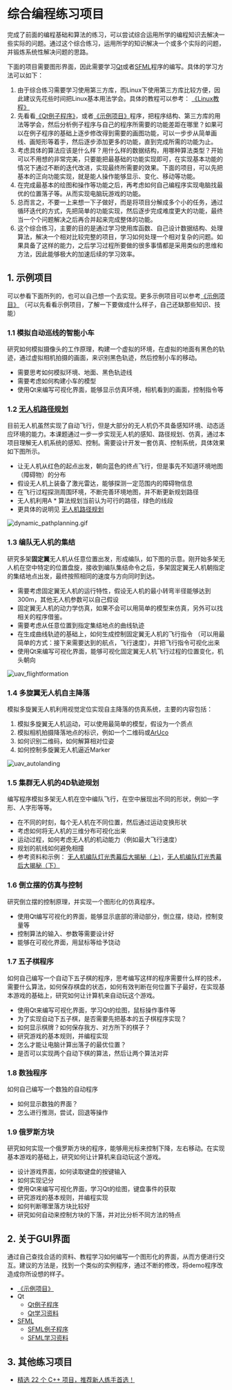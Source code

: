 # 综合编程练习项目

完成了前面的编程基础和算法的练习，可以尝试综合运用所学的编程知识去解决一些实际的问题。通过这个综合练习，运用所学的知识解决一个或多个实际的问题，并锻炼系统性解决问题的思路。

下面的项目需要图形界面，因此需要学习[Qt](qt_demos)或者[SFML](sfml_demos)程序的编写。具体的学习方法可以如下：
1. 由于综合练习需要学习使用第三方库，而Linux下使用第三方库比较方便，因此建议先花些时间把Linux基本用法学会。具体的教程可以参考： [《Linux教程》](../6_tools/linux/README.md)
2. 先看看[《Qt例子程序》](qt_demos)，或者[《示例项目》](https://gitee.com/pi-lab/code_cook/blob/master/DemoProjects.md)程序，把程序结构、第三方库的用法等学会，然后分析例子程序与自己的程序所需要的功能差距在哪里？如果可以在例子程序的基础上逐步修改得到需要的画图功能，可以一步步从简单画线、画矩形等着手，然后逐步添加更多的功能，直到完成所需的功能为止。
3. 考虑具体的算法应该是什么样？用什么样的数据结构，用哪种算法类型？开始可以不用想的非常完美，只要能把最基础的功能实现即可，在实现基本功能的情况下通过不断的迭代改进，实现最终所需要的效果。下面的项目，可以先把基本的正向功能实现，就是能人操作能够显示、变化、移动等功能。
4. 在完成最基本的绘图和操作等功能之后，再考虑如何自己编程序实现电脑找最优的位置落子等。从而实现电脑玩游戏的功能。
5. 总而言之，不要一上来想一下子做好，而是将项目分解成多个小的任务，通过循环迭代的方式，先把简单的功能实现，然后逐步完成难度更大的功能，最终当一个个问题解决之后再合并起来完成整体的功能。
6. 这个综合练习，主要的目的是通过学习使用库函数、自己设计数据结构、处理算法，解决一个相对比较完整的项目，学习如何处理一个相对复杂的问题。如果具备了这样的能力，之后学习过程所要做的很多事情都是采用类似的思维和方法，因此能够极大的加速后续的学习效率。



## 1. 示例项目

可以参看下面所列的，也可以自己想一个去实现。更多示例项目可以参考[《示例项目》](https://gitee.com/pi-lab/code_cook/blob/master/DemoProjects.md) （可以先看看示例项目，了解一下要做成什么样子，自己还缺那些知识、技能）


### 1.1 模拟自动巡线的智能小车
研究如何模拟摄像头的工作原理，构建一个虚拟的环境，在虚拟的地面有黑色的轨迹，通过虚拟相机拍摄的画面，来识别黑色轨迹，然后控制小车的移动。
* 需要思考如何模拟环境、地面、黑色轨迹线
* 需要考虑如何构建小车的模型
* 使用Qt来编写可视化界面，能够显示仿真环境，相机看到的画面，控制指令等


### 1.2 [无人机路径规划](https://gitee.com/aircraft-is-design/aircraft-information-system-design/blob/master/project-uav-planning/README.md)
目前无人机虽然实现了自动飞行，但是大部分的无人机仍不具备感知环境、动态适应环境的能力。本课题通过一步一步实现无人机的感知、路径规划、仿真，通过本项目理解无人机系统的感知、控制。需要设计开发一套仿真、控制系统，具体效果如下图所示。
* 让无人机从红色的起点出发，朝向蓝色的终点飞行，但是事先不知道环境地图（障碍物）的分布
* 假设无人机上装备了激光雷达，能够探测一定范围内的障碍物信息
* 在飞行过程探测周围环境，不断完善环境地图，并不断更新规划路径
* 无人机利用A * 算法规划当前认为可行的路径，绿色的线段
* 更具体的说明见 [无人机路径规划](https://gitee.com/aircraft-is-design/aircraft-information-system-design/blob/master/project-uav-planning/README.md)

![dynamic_pathplanning.gif](images/dynamic_pathplanning.gif)


### 1.3 编队无人机的集结
研究多架**固定翼**无人机从任意位置出发，形成编队，如下图的示意。刚开始多架无人机在空中特定的位置盘旋，接收到编队集结命令之后，多架固定翼无人机朝指定的集结地点出发，最终按照相同的速度与方向同时到达。
* 需要考虑固定翼无人机的运行特性，假设无人机的最小转弯半径能够达到300m，其他无人机参数可以自己假设
* 固定翼无人机的动力学仿真，如果不会可以用简单的模型来仿真，另外可以找相关的程序借鉴。
* 需要考虑从任意位置到指定集结地点的曲线轨迹
* 在生成曲线轨迹的基础上，如何生成控制固定翼无人机的飞行指令 （可以用最简单的方式：接下来需要达到的航点，飞行速度），并把飞行指令可视化出来
* 使用Qt来编写可视化界面，能够可视化固定翼无人机飞行过程的位置变化，机头朝向

![uav_flightformation](images/uav_flightformation.png)



### 1.4 多旋翼无人机自主降落
模拟多旋翼无人机利用视觉定位实现自主降落的仿真系统，主要的内容包括：
1. 模拟多旋翼无人机运动，可以使用最简单的模型，假设为一个质点
2. 模拟相机拍摄降落地点的标识，例如一个二维码或[ArUco](https://docs.opencv.org/master/d5/dae/tutorial_aruco_detection.html)
3. 如何识别二维码，如何解算相对位姿
4. 如何控制多旋翼无人机逼近Marker

![uav_autolanding](images/uav_autolanding.png)


### 1.5 集群无人机的4D轨迹规划
编写程序模拟多架无人机在空中编队飞行，在空中展现出不同的形状，例如一字形、人字形等等。
* 在不同的时刻，每个无人机在不同位置，然后通过运动变换形状
* 考虑如何将无人机的三维分布可视化出来
* 运动过程，如何考虑无人机的机动能力（例如最大飞行速度）
* 规划的航线如何避免相撞
* 参考资料和示例： [无人机编队灯光秀幕后大揭秘（上）](https://www.bilibili.com/video/BV1oV411E7BK)，[无人机编队灯光秀幕后大揭秘（下）](https://www.bilibili.com/video/BV1YK4y1d7NC)



### 1.6 倒立摆的仿真与控制
研究倒立摆的控制原理，并实现一个图形化的仿真程序。
* 使用Qt编写可视化的界面，能够显示底部的滑动部分，倒立摆，绕动，控制变量等
* 控制算法的输入、参数等需要设计好
* 能够在可视化界面，用鼠标等给予饶动


### 1.7 五子棋程序
如何自己编写一个自动下五子棋的程序，思考编写这样的程序需要什么样的技术，需要什么算法，如何保存棋盘的状态，如何有效判断在何位置下子最好，在实现基本游戏的基础上，研究如何让计算机来自动玩这个游戏。
* 使用Qt来编写可视化界面，学习Qt的绘图，鼠标操作事件等
* 为了实现自动下五子棋，是否需要先把基本的五子棋程序实现？
* 如何显示棋牌？如何保存我方、对方所下的棋子？
* 研究游戏的基本规则，并编程实现
* 怎么才能让电脑计算出落子的最优位置？
* 是否可以实现两个自动下棋的算法，然后让两个算法对弈


### 1.8 数独程序
如何自己编写一个数独的自动程序
* 如何显示数独的界面？
* 怎么进行推测，尝试，回退等操作


### 1.9 俄罗斯方块
研究如何实现一个俄罗斯方块的程序，能够用光标来控制下降，左右移动。在实现基本游戏的基础上，研究如何让计算机来自动玩这个游戏。
* 设计游戏界面，如何读取键盘的按键输入
* 如何实现记分
* 使用Qt来编写可视化界面，学习Qt的绘图，键盘事件的获取
* 研究游戏的基本规则，并编程实现
* 如何判断哪里落方块比较好
* 研究如何自动来控制方块的下落，并对比分析不同方法的特点




## 2. 关于GUI界面

通过自己查找合适的资料、教程学习如何编写一个图形化的界面，从而方便进行交互。建议的方法是，找到一个类似的实例程序，通过不断的修改，将demo程序改造成你所设想的样子。

* [《示例项目》](https://gitee.com/pi-lab/code_cook/blob/master/DemoProjects.md)
* Qt
    - [Qt例子程序](qt_demos)
    - [Qt学习资料](https://gitee.com/pi-lab/resources/tree/master/books/qt)
* [SFML](https://github.com/SFML/SFML)
    - [SFML例子程序](sfml_demos)
    - [SFML学习资料](https://gitee.com/pi-lab/resources/tree/master/books/sfml/SFML-2.5.1_doc)



## 3. 其他练习项目

* [精选 22 个 C++ 项目，推荐新人练手首选！](https://zhuanlan.zhihu.com/p/86779615)
